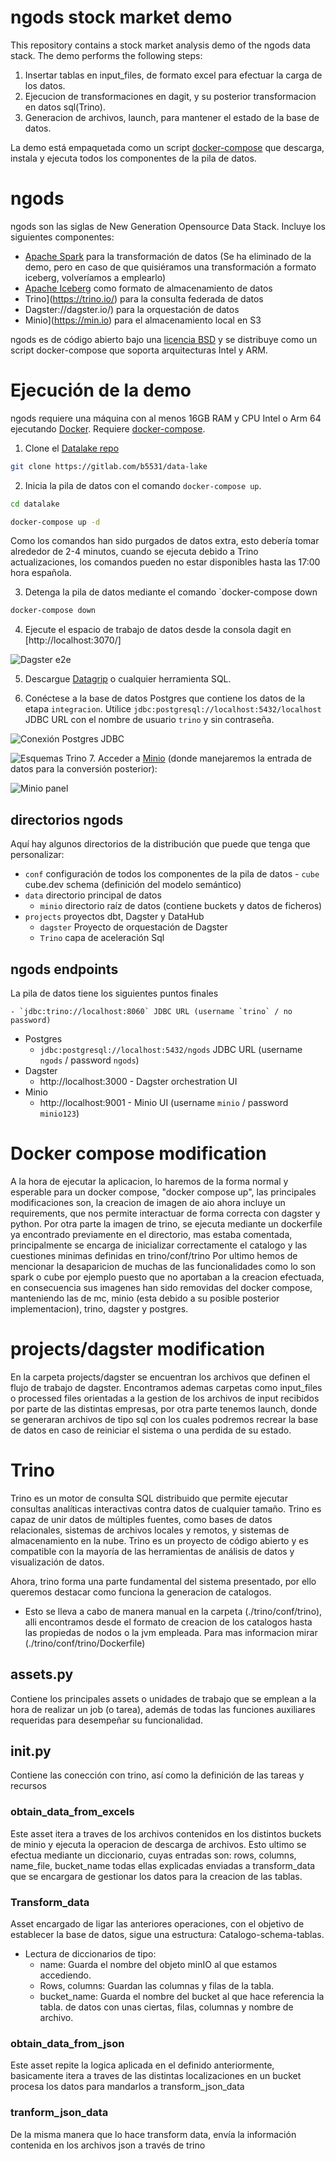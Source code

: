 # ngods stock market demo 
This repository contains a stock market analysis demo of the ngods data stack. The demo performs the following steps:

1. Insertar tablas en input_files, de formato excel para efectuar la carga de los datos.
2. Ejecucion de transformaciones en dagit, y su posterior transformacion en datos sql(Trino).
3. Generacion de archivos, launch, para mantener el estado de la base de datos.


La demo está empaquetada como un script [docker-compose](https://github.com/docker/compose) que descarga, instala y ejecuta todos los componentes de la pila de datos.

# ngods
ngods son las siglas de New Generation Opensource Data Stack. Incluye los siguientes componentes: 

- [Apache Spark](https://spark.apache.org) para la transformación de datos (Se ha eliminado de la demo, pero en caso de que quisiéramos una transformación a formato iceberg, volveríamos a emplearlo)
- [Apache Iceberg](https://iceberg.apache.org) como formato de almacenamiento de datos 
- Trino](https://trino.io/) para la consulta federada de datos 
- Dagster://dagster.io/) para la orquestación de datos 
- Minio](https://min.io) para el almacenamiento local en S3 

ngods es de código abierto bajo una [licencia BSD](https://github.com/zsvoboda/ngods-stocks/blob/main/LICENSE) y se distribuye como un script docker-compose que soporta arquitecturas Intel y ARM.

# Ejecución de la demo
ngods requiere una máquina con al menos 16GB RAM y CPU Intel o Arm 64 ejecutando [Docker](https://www.docker.com/). Requiere [docker-compose](https://github.com/docker/compose).

1. Clone el [Datalake repo](https://gitlab.com/b5531/data-lake)

```bash
git clone https://gitlab.com/b5531/data-lake
```

2. Inicia la pila de datos con el comando `docker-compose up`.

```bash
cd datalake

docker-compose up -d
```

Como los comandos han sido purgados de datos extra, esto debería tomar alrededor de 2-4 minutos, cuando se ejecuta debido a Trino
actualizaciones, los comandos pueden no estar disponibles hasta las 17:00 hora española.

3. Detenga la pila de datos mediante el comando `docker-compose down

```bash
docker-compose down
```

4. Ejecute el espacio de trabajo de datos desde la consola dagit en [http://localhost:3070/]

![Dagster e2e](./img/stelviotech/datapanel.png) 

5. Descargue [Datagrip](https://www.jetbrains.com/es-es/datagrip/download/#section=windows) o cualquier herramienta SQL.

6. Conéctese a la base de datos Postgres que contiene los datos de la etapa `integracion`. Utilice `jdbc:postgresql://localhost:5432/localhost` JDBC URL con el nombre de usuario `trino` y sin contraseña.

![Conexión Postgres JDBC](./img/stelviotech/trinopanel.png) 

![Esquemas Trino](./img/stelviotech/trinostructure.png)
7. Acceder a [Minio](http://localhost:9001/browser) (donde manejaremos la entrada de datos para la conversión posterior):  

![Minio panel](./img/stelviotech/miniopanel.png)
## directorios ngods
Aquí hay algunos directorios de la distribución que puede que tenga que personalizar:

- `conf` configuración de todos los componentes de la pila de datos    - `cube` cube.dev schema (definición del modelo semántico)
- `data` directorio principal de datos 
    - `minio` directorio raíz de datos (contiene buckets y datos de ficheros)
- `projects` proyectos dbt, Dagster y DataHub
    - `dagster` Proyecto de orquestación de Dagster
    - `Trino` capa de aceleración Sql
## ngods endpoints
La pila de datos tiene los siguientes puntos finales

    - `jdbc:trino://localhost:8060` JDBC URL (username `trino` / no password)
- Postgres
    - `jdbc:postgresql://localhost:5432/ngods` JDBC URL (username `ngods` / password `ngods`)
- Dagster
    - http://localhost:3000 - Dagster orchestration UI
- Minio
    - http://localhost:9001 - Minio UI (username `minio` / password `minio123`)
# Docker compose modification
A la hora de ejecutar la aplicacion, lo haremos de la forma normal y esperable para un docker compose, "docker compose up", las principales modificaciones son, la creacion de imagen de aio ahora incluye un requirements, que nos permite interactuar de forma correcta con dagster y python.
Por otra parte la imagen de trino, se ejecuta mediante un dockerfile ya encontrado previamente en el directorio, mas estaba comentada, principalmente se encarga de inicializar correctamente 
el catalogo y las cuestiones minimas definidas en trino/conf/trino
Por ultimo hemos de mencionar la desaparicion de muchas de las funcionalidades como lo son spark o cube por ejemplo puesto que no aportaban a la creacion efectuada, en consecuencia sus imagenes han sido removidas del docker compose, manteniendo las de mc, minio (esta debido a su posible posterior implementacion), trino, dagster y postgres.

# projects/dagster modification
En la carpeta projects/dagster se encuentran los archivos que definen el flujo de trabajo de dagster.
Encontramos ademas carpetas como input_files o processed files orientadas a la gestion de los archivos de input 
recibidos por parte de las distintas
empresas, por otra parte tenemos launch, donde se generaran archivos de tipo sql con los cuales podremos recrear la base
de datos en caso de reiniciar el sistema o una perdida de su estado.

# Trino
Trino es un motor de consulta SQL distribuido que permite ejecutar consultas analíticas interactivas contra datos de
cualquier tamaño. Trino es capaz de unir datos de múltiples fuentes, como bases de datos relacionales, sistemas de
archivos locales y remotos, y sistemas de almacenamiento en la nube. Trino es un proyecto de código abierto y es
compatible con la mayoría de las herramientas de análisis de datos y visualización de datos.

Ahora, trino forma una parte fundamental del sistema presentado, por ello queremos destacar como funciona la
generacion de catalogos.

- Esto se lleva a cabo de manera manual en la carpeta (./trino/conf/trino), alli encontramos desde el formato 
de creacion de los catalogos hasta las propiedas de nodos o la jvm empleada. Para mas informacion mirar (./trino/conf/trino/Dockerfile)

## assets.py
Contiene los principales assets o unidades de trabajo que se emplean a la hora de realizar un job (o tarea), además de 
todas las funciones auxiliares requeridas para desempeñar su funcionalidad.
## __init__.py
Contiene las conección con trino, así como la definición de las tareas y recursos
### obtain_data_from_excels
Este asset itera a traves de los archivos contenidos en los distintos buckets de minio y ejecuta la operacion de descarga de archivos.
Esto ultimo se efectua mediante un diccionario, cuyas entradas son: rows, columns, name_file, bucket_name todas ellas 
explicadas enviadas a transform_data que se encargara de gestionar los datos para la creacion de las tablas.
### Transform_data
Asset encargado de ligar las anteriores operaciones, con el objetivo de establecer la base de datos, sigue una
estructura: Catalogo-schema-tablas.
- Lectura de diccionarios de tipo:
    - name: Guarda el nombre del objeto minIO al que estamos accediendo.
    - Rows, columns: Guardan las columnas y filas de la tabla.
    - bucket_name: Guarda el nombre del bucket al que hace referencia la tabla.
de datos con unas ciertas, filas, columnas y nombre de archivo.
### obtain_data_from_json
Este asset repite la logica aplicada en el definido anteriormente, basicamente itera a traves de las distintas localizaciones
en un bucket procesa los datos para mandarlos a transform_json_data
### tranform_json_data
De la misma manera que lo hace transform data, envía la información contenida en los archivos json a través de trino

